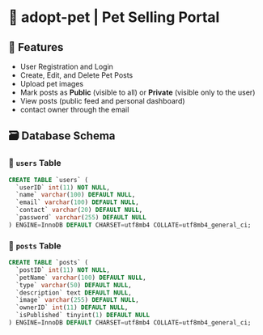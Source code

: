 # 🐾 adopt-pet | Pet Selling Portal

## 🔧 Features

- User Registration and Login
- Create, Edit, and Delete Pet Posts
- Upload pet images
- Mark posts as **Public** (visible to all) or **Private** (visible only to the user)
- View posts (public feed and personal dashboard)
- contact owner through the email



## 🗃️ Database Schema

### 🔹 `users` Table
```sql
CREATE TABLE `users` (
  `userID` int(11) NOT NULL,
  `name` varchar(100) DEFAULT NULL,
  `email` varchar(100) DEFAULT NULL,
  `contact` varchar(20) DEFAULT NULL,
  `password` varchar(255) DEFAULT NULL
) ENGINE=InnoDB DEFAULT CHARSET=utf8mb4 COLLATE=utf8mb4_general_ci;
```

### 🔹 `posts` Table
```sql
CREATE TABLE `posts` (
  `postID` int(11) NOT NULL,
  `petName` varchar(100) DEFAULT NULL,
  `type` varchar(50) DEFAULT NULL,
  `description` text DEFAULT NULL,
  `image` varchar(255) DEFAULT NULL,
  `ownerID` int(11) DEFAULT NULL,
  `isPublished` tinyint(1) DEFAULT NULL
) ENGINE=InnoDB DEFAULT CHARSET=utf8mb4 COLLATE=utf8mb4_general_ci;

